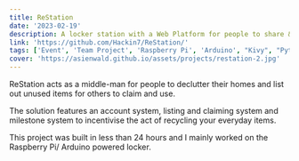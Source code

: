 ```yaml
---
title: ReStation
date: '2023-02-19'
description: A locker station with a Web Platform for people to share & reuse unwanted items. Has Image Classification to prevent abuse
link: 'https://github.com/Hackin7/ReStation/'
tags: ['Event', 'Team Project', 'Raspberry Pi', 'Arduino', "Kivy", "Python", "Tensorflow", "Object Classification"]
cover: 'https://asienwald.github.io/assets/projects/restation-2.jpg'
---
```


ReStation acts as a middle-man for people to declutter their homes and list out unused items for others to claim and use.

The solution features an account system, listing and claiming system and milestone system to incentivise the act of recycling your everyday items.

This project was built in less than 24 hours and I mainly worked on the Raspberry Pi/ Arduino powered locker.
